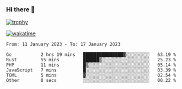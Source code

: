 ### Hi there 👋

[![trophy](https://github-profile-trophy.vercel.app/?username=cxnky&theme=dracula)](https://github.com/ryo-ma/github-profile-trophy)

[![wakatime](https://wakatime.com/badge/user/1c39c599-5497-41b9-a5be-2c4676e7fd23.svg)](https://wakatime.com/@1c39c599-5497-41b9-a5be-2c4676e7fd23)
<!--START_SECTION:waka-->

```text
From: 11 January 2023 - To: 17 January 2023

Go           2 hrs 19 mins   ███████████████▓░░░░░░░░░   63.19 %
Rust         55 mins         ██████▒░░░░░░░░░░░░░░░░░░   25.23 %
PHP          11 mins         █▒░░░░░░░░░░░░░░░░░░░░░░░   05.14 %
JavaScript   7 mins          █░░░░░░░░░░░░░░░░░░░░░░░░   03.39 %
TOML         5 mins          ▓░░░░░░░░░░░░░░░░░░░░░░░░   02.54 %
Other        0 secs          ░░░░░░░░░░░░░░░░░░░░░░░░░   00.22 %
```

<!--END_SECTION:waka-->
